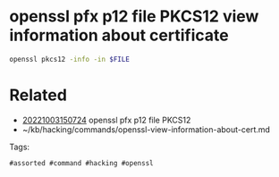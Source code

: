 # openssl pfx p12 file PKCS12 view information about certificate
```bash
openssl pkcs12 -info -in $FILE
```

# Related

- [20221003150724](/zet/20221003150724/README.md) openssl pfx p12 file PKCS12
- ~/kb/hacking/commands/openssl-view-information-about-cert.md

Tags:

    #assorted #command #hacking #openssl
